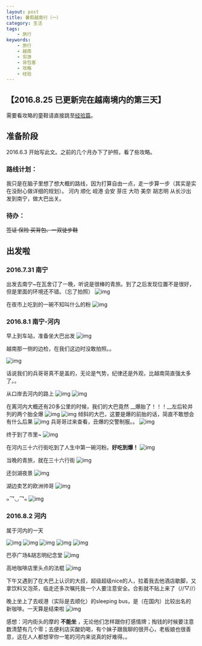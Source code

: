 ```yaml
---
layout: post
title: 暑假越南行（一）
category: 生活
tags:
    - 旅行
keywords:
    - 旅行
    - 越南
    - 穷游
    - 背包客
    - 攻略
    - 经验
---
```


## 【2016.8.25 已更新完在越南境内的第三天】

需要看攻略的童鞋请直接跳至[经验篇](http://www.upwzr.com/2016/09/02/vietnam-experience/)。

## 准备阶段

2016.6.3 开始写此文。之前的几个月办下了护照，看了些攻略。

### 路线计划：

我只是在脑子里想了想大概的路线，因为打算自由一点，走一步算一步（其实是实在没耐心做详细的规划）。
河内 顺化 岘港 会安 芽庄 大叻 美奈 胡志明
从长沙出发到南宁，做大巴出关。

<!-- more -->

### 待办：

~~签证 保险 买背包、一双徒步鞋~~

## 出发啦

### 2016.7.31 南宁

出发去南宁~在瓦舍订了一晚，听说是很棒的青旅。到了之后发现位置不是很好，但是里面的环境还不错。（忘了拍照）
![img](http://7xi8b3.com1.z0.glb.clouddn.com/blog/vietnamIMG_20160731_205641.jpg)

在夜市上吃到的一碗不知叫什么的粉
![img](http://7xi8b3.com1.z0.glb.clouddn.com/blog/vietnamIMG_20160731_222154.jpg)

### 2016.8.1 南宁-河内

早上到车站，准备坐大巴出发
![img](http://7xi8b3.com1.z0.glb.clouddn.com/blog/vietnamIMG_20160801_080821.jpg)

越南那一侧的边检，在我们这边时没敢拍照。。

![img](http://7xi8b3.com1.z0.glb.clouddn.com/blog/vietnamIMG_20160801_112540.jpg)

话说我们的兵哥哥真不是盖的，无论是气势，纪律还是外观，比越南简直强太多了。。

从口岸去河内的路上
![img](http://7xi8b3.com1.z0.glb.clouddn.com/blog/vietnamIMG_20160801_112548.jpg)
![img](http://7xi8b3.com1.z0.glb.clouddn.com/IMG_20160801_145519.jpg)

在离河内大概还有20多公里的时候，我们的大巴竟然 __爆胎了！！！__左后轮并列的两个胎全爆
![img](http://7xi8b3.com1.z0.glb.clouddn.com/blog/vietnamIMG_20160801_153814.jpg)
![img](http://7xi8b3.com1.z0.glb.clouddn.com/blog/vietnamIMG_20160801_153902.jpg)
倾斜的大巴，这要是爆的前胎的话，简直不敢想会有什么后果
![img](http://7xi8b3.com1.z0.glb.clouddn.com/blog/vietnamIMG_20160801_154148.jpg)
兵哥哥过来查看，丑爆的交警制服。。
![img](http://7xi8b3.com1.z0.glb.clouddn.com/blog/vietnamIMG_20160801_154412.jpg)

终于到了市里~
![img](http://7xi8b3.com1.z0.glb.clouddn.com/blog/vietnamIMG_20160801_175203.jpg)

在河内三十六行街吃到了人生中第一碗河粉。__好吃到爆！__
![img](http://7xi8b3.com1.z0.glb.clouddn.com/blog/vietnamIMG_20160801_192308.jpg)

当晚的青旅，就在三十六行街
![img](http://7xi8b3.com1.z0.glb.clouddn.com/blog/vietnamIMG_20160801_195540.jpg)

还剑湖夜景
![img](http://7xi8b3.com1.z0.glb.clouddn.com/blog/vietnamIMG_20160801_200800.jpg)

湖边卖艺的欧洲帅哥
![img](http://7xi8b3.com1.z0.glb.clouddn.com/blog/vietnamIMG_20160801_201847.jpg)

๑乛◡乛๑
![img](http://7xi8b3.com1.z0.glb.clouddn.com/blog/vietnamIMG_20160801_203526.jpg)

### 2016.8.2 河内

属于河内的一天

![img](http://7xi8b3.com1.z0.glb.clouddn.com/blog/vietnamIMG_20160802_112209.jpg)
![img](http://7xi8b3.com1.z0.glb.clouddn.com/blog/vietnamIMG_20160802_112617.jpg)
![img](http://7xi8b3.com1.z0.glb.clouddn.com/blog/vietnamIMG_20160802_112954.jpg)
![img](http://7xi8b3.com1.z0.glb.clouddn.com/blog/vietnamIMG_20160802_113025.jpg)
![img](http://7xi8b3.com1.z0.glb.clouddn.com/blog/vietnamIMG_20160802_115419.jpg)

巴亭广场&胡志明纪念堂
![img](http://7xi8b3.com1.z0.glb.clouddn.com/blog/vietnamIMG_20160802_132245.jpg)

高地咖啡店里头点的法棍
![img](http://7xi8b3.com1.z0.glb.clouddn.com/blog/vietnamIMG_20160802_135556.jpg)

下午又遇到了在大巴上认识的大叔，超级超级nice的人，拉着我去他酒店歇脚，又拿饮料又泡茶，临走还多次嘱托我一个人要注意安全。合影就不贴上来了（//▽//）

晚上坐上了去岘港（实际是去顺化）的sleeping bus，是（在国内）比较出名的新咖啡。一天算是结束啦
![img](http://7xi8b3.com1.z0.glb.clouddn.com/blog/vietnamIMG_20160802_183318.jpg)

感想：河内街头的摩的 __不能坐__ ，无论他们怎样跟你打感情牌；掏钱的时候要注意数清楚有几个零；去便利店买酸奶喝，有个妹子跟我聊的很开心，老板娘也很善意，这在人人都想宰你一笔的河内来说真的好难得。。
